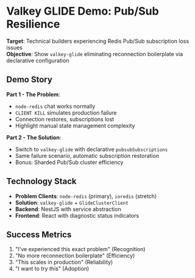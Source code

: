 # Valkey GLIDE Demo: Pub/Sub Resilience

**Target**: Technical builders experiencing Redis Pub/Sub subscription loss issues  
**Objective**: Show `valkey-glide` eliminating reconnection boilerplate via declarative configuration

## Demo Story

**Part 1 - The Problem**:
- `node-redis` chat works normally
- `CLIENT KILL` simulates production failure  
- Connection restores, subscriptions lost
- Highlight manual state management complexity

**Part 2 - The Solution**:
- Switch to `valkey-glide` with declarative `pubsubSubscriptions`
- Same failure scenario, automatic subscription restoration
- Bonus: Sharded Pub/Sub cluster efficiency

## Technology Stack
- **Problem Clients**: `node-redis` (primary), `ioredis` (stretch)
- **Solution**: `valkey-glide` + `GlideClusterClient`  
- **Backend**: NestJS with service abstraction
- **Frontend**: React with diagnostic status indicators

## Success Metrics
1. "I've experienced this exact problem" (Recognition)
2. "No more reconnection boilerplate" (Efficiency)  
3. "This scales in production" (Reliability)
4. "I want to try this" (Adoption)
